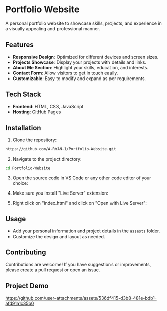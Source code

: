 # Portfolio Website

A personal portfolio website to showcase skills, projects, and experience in a visually appealing and professional manner.

## Features

- **Responsive Design**: Optimized for different devices and screen sizes.
- **Projects Showcase**: Display your projects with details and links.
- **About Me Section**: Highlight your skills, education, and interests.
- **Contact Form**: Allow visitors to get in touch easily.
- **Customizable**: Easy to modify and expand as per requirements.

## Tech Stack

- **Frontend**: HTML, CSS, JavaScript
- **Hosting**: GitHub Pages

## Installation

1. Clone the repository:

```bash
https://github.com/A-RYAN-1/Portfolio-Website.git
```

2. Navigate to the project directory:

```bash
cd Portfolio-Website
```

3. Open the source code in VS Code or any other code editor of your choice:

4. Make sure you install "Live Server" extension:

5. Right click on "index.html" and click on "Open with Live Server":

## Usage

- Add your personal information and project details in the `assests` folder.
- Customize the design and layout as needed.

## Contributing

Contributions are welcome! If you have suggestions or improvements, please create a pull request or open an issue.

## Project Demo

https://github.com/user-attachments/assets/536df415-d3b8-481e-bdb1-afd91a1c35b0

